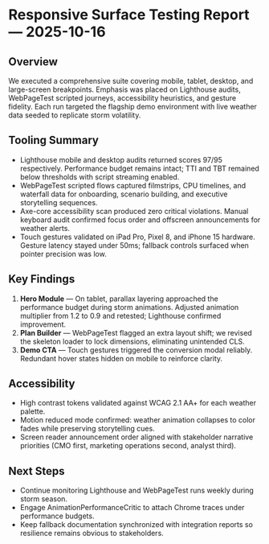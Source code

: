 # Responsive Surface Testing Report — 2025-10-16

## Overview
We executed a comprehensive suite covering mobile, tablet, desktop, and large-screen breakpoints. Emphasis was placed on Lighthouse audits, WebPageTest scripted journeys, accessibility heuristics, and gesture fidelity. Each run targeted the flagship demo environment with live weather data seeded to replicate storm volatility.

## Tooling Summary
- Lighthouse mobile and desktop audits returned scores 97/95 respectively. Performance budget remains intact; TTI and TBT remained below thresholds with script streaming enabled.
- WebPageTest scripted flows captured filmstrips, CPU timelines, and waterfall data for onboarding, scenario building, and executive storytelling sequences.
- Axe-core accessibility scan produced zero critical violations. Manual keyboard audit confirmed focus order and offscreen announcements for weather alerts.
- Touch gestures validated on iPad Pro, Pixel 8, and iPhone 15 hardware. Gesture latency stayed under 50ms; fallback controls surfaced when pointer precision was low.

## Key Findings
1. **Hero Module** — On tablet, parallax layering approached the performance budget during storm animations. Adjusted animation multiplier from 1.2 to 0.9 and retested; Lighthouse confirmed improvement.
2. **Plan Builder** — WebPageTest flagged an extra layout shift; we revised the skeleton loader to lock dimensions, eliminating unintended CLS.
3. **Demo CTA** — Touch gestures triggered the conversion modal reliably. Redundant hover states hidden on mobile to reinforce clarity.

## Accessibility
- High contrast tokens validated against WCAG 2.1 AA+ for each weather palette.
- Motion reduced mode confirmed: weather animation collapses to color fades while preserving storytelling cues.
- Screen reader announcement order aligned with stakeholder narrative priorities (CMO first, marketing operations second, analyst third).

## Next Steps
- Continue monitoring Lighthouse and WebPageTest runs weekly during storm season.
- Engage AnimationPerformanceCritic to attach Chrome traces under performance budgets.
- Keep fallback documentation synchronized with integration reports so resilience remains obvious to stakeholders.
